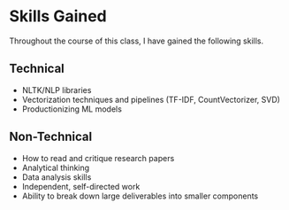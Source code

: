 # Skills Gained

Throughout the course of this class, I have gained the following skills.

## Technical
- NLTK/NLP libraries
- Vectorization techniques and pipelines (TF-IDF, CountVectorizer, SVD)
- Productionizing ML models


## Non-Technical
- How to read and critique research papers
- Analytical thinking
- Data analysis skills
- Independent, self-directed work
- Ability to break down large deliverables into smaller components